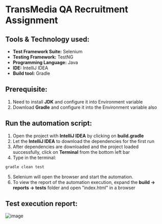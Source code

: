 # TransMedia QA Recruitment Assignment

## Tools & Technology used:
- **Test Framework Suite:** Selenium
- **Testing Framework:** TestNG
- **Programming Language:** Java
- **IDE:** IntelliJ IDEA
- **Build tool:** Gradle


## Prerequisite:
1. Need to install **JDK** and configure it into Environment variable
2. Download **Gradle** and configure it into the Environment variable also

## Run the automation script:
1. Open the project with **IntelliJ IDEA** by clicking on **build.gradle**
2. Let the **IntelliJ IDEA** to download the dependencies for the first run
3. After dependencies are downloaded and the project loaded successfully, click on **Terminal** from the bottom left bar
4. Type in the terminal:

```bash
gradle clean test
```
5. Selenium will open the browser and start the automation.
6. To view the report of the automation execution, expand the **build -> reports -> tests** folder and open "index.html" in a browser

## Test execution report:
![image](https://github.com/P-Ahmed/TransMedia-QA-Recruitment-Assignment/assets/28926103/5fe5d1e7-e0f0-4b98-a304-5a1d67588a6b)
